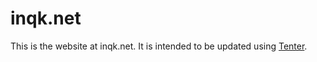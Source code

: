 # inqk.net

This is the website at inqk.net. It is intended to be updated using
[Tenter](rg).

[rg]: https://rubygems.org/gems/tenter/
